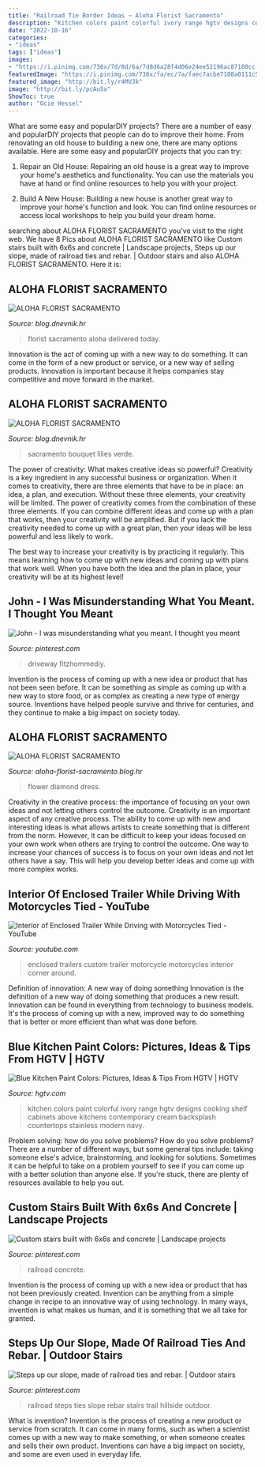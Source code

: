 ```yaml
---
title: "Railroad Tie Border Ideas ~ Aloha Florist Sacramento"
description: "Kitchen colors paint colorful ivory range hgtv designs cooking shelf cabinets above kitchens contemporary cream backsplash countertops stainless modern navy"
date: "2022-10-16"
categories:
- "ideas"
tags: ["ideas"]
images:
- "https://i.pinimg.com/736x/7d/8d/6a/7d8d6a28f4d06e24ee52196ac87180cc.jpg"
featuredImage: "https://i.pinimg.com/736x/fa/ec/7a/faec7acbe7108a0111c5f85b0bc646bc.jpg"
featured_image: "http://bit.ly/r4MVJk"
image: "http://bit.ly/pcAu5a"
ShowToc: true
author: "Ocie Hessel"
---
```



What are some easy and popularDIY projects?
There are a number of easy and popularDIY projects that people can do to improve their home. From renovating an old house to building a new one, there are many options available. Here are some easy and popularDIY projects that you can try:
1. Repair an Old House: Repairing an old house is a great way to improve your home's aesthetics and functionality. You can use the materials you have at hand or find online resources to help you with your project.

2. Build A New House: Building a new house is another great way to improve your home's function and look. You can find online resources or access local workshops to help you build your dream home.

	

		
searching about ALOHA FLORIST SACRAMENTO you've visit to the right web. We have 8 Pics about ALOHA FLORIST SACRAMENTO like Custom stairs built with 6x6s and concrete | Landscape projects, Steps up our slope, made of railroad ties and rebar. | Outdoor stairs and also ALOHA FLORIST SACRAMENTO. Here it is:
		
    
## ALOHA FLORIST SACRAMENTO

<img loading=lazy src="http://bit.ly/pcAu5a" onerror="this.onerror=null;this.src='https://tse1.mm.bing.net/th?id=OIP.EzBhebizNEl-U1fLw8aUOQAAAA&amp;pid=15.1';" alt="ALOHA FLORIST SACRAMENTO">

_Source: blog.dnevnik.hr_

>florist sacramento aloha delivered today. 

	

Innovation is the act of coming up with a new way to do something. It can come in the form of a new product or service, or a new way of selling products. Innovation is important because it helps companies stay competitive and move forward in the market.

    
## ALOHA FLORIST SACRAMENTO

<img loading=lazy src="http://bit.ly/pAl5SM" onerror="this.onerror=null;this.src='https://tse1.mm.bing.net/th?id=OIP.lycazRfQW6FxEP2T95zNpQHaE8&amp;pid=15.1';" alt="ALOHA FLORIST SACRAMENTO">

_Source: blog.dnevnik.hr_

>sacramento bouquet lilies verde. 

	

The power of creativity: What makes creative ideas so powerful?
Creativity is a key ingredient in any successful business or organization. When it comes to creativity, there are three elements that have to be in place: an idea, a plan, and execution. Without these three elements, your creativity will be limited. 
The power of creativity comes from the combination of these three elements. If you can combine different ideas and come up with a plan that works, then your creativity will be amplified. But if you lack the creativity needed to come up with a great plan, then your ideas will be less powerful and less likely to work. 

The best way to increase your creativity is by practicing it regularly. This means learning how to come up with new ideas and coming up with plans that work well. When you have both the idea and the plan in place, your creativity will be at its highest level!

    
## John - I Was Misunderstanding What You Meant. I Thought You Meant

<img loading=lazy src="https://i.pinimg.com/736x/7d/8d/6a/7d8d6a28f4d06e24ee52196ac87180cc.jpg" onerror="this.onerror=null;this.src='https://tse3.mm.bing.net/th?id=OIP._mbT1TbFtShu3iUlHDyvfwEgDY&amp;pid=15.1';" alt="John - I was misunderstanding what you meant. I thought you meant">

_Source: pinterest.com_

>driveway fitzhommediy. 

	

Invention is the process of coming up with a new idea or product that has not been seen before. It can be something as simple as coming up with a new way to store food, or as complex as creating a new type of energy source. Inventions have helped people survive and thrive for centuries, and they continue to make a big impact on society today.

    
## ALOHA FLORIST SACRAMENTO

<img loading=lazy src="http://bit.ly/r4MVJk" onerror="this.onerror=null;this.src='https://tse4.mm.bing.net/th?id=OIP.VvdVlf0nPR-GOk8ZFaTKBgAAAA&amp;pid=15.1';" alt="ALOHA FLORIST SACRAMENTO">

_Source: aloha-florist-sacramento.blog.hr_

>flower diamond dress. 

	

Creativity in the creative process: the importance of focusing on your own ideas and not letting others control the outcome.
Creativity is an important aspect of any creative process. The ability to come up with new and interesting ideas is what allows artists to create something that is different from the norm. However, it can be difficult to keep your ideas focused on your own work when others are trying to control the outcome. One way to increase your chances of success is to focus on your own ideas and not let others have a say. This will help you develop better ideas and come up with more complex works.

    
## Interior Of Enclosed Trailer While Driving With Motorcycles Tied - YouTube

<img loading=lazy src="http://i1.ytimg.com/vi/4xykjYNNdzo/maxresdefault.jpg" onerror="this.onerror=null;this.src='https://tse1.mm.bing.net/th?id=OIP.kX630k4CUG45O4J8giRIYQHaEK&amp;pid=15.1';" alt="Interior of Enclosed Trailer While Driving with Motorcycles Tied - YouTube">

_Source: youtube.com_

>enclosed trailers custom trailer motorcycle motorcycles interior corner around. 

	

Definition of innovation: A new way of doing something
Innovation is the definition of a new way of doing something that produces a new result. Innovation can be found in everything from technology to business models. It's the process of coming up with a new, improved way to do something that is better or more efficient than what was done before.

    
## Blue Kitchen Paint Colors: Pictures, Ideas &amp; Tips From HGTV | HGTV

<img loading=lazy src="http://hgtvhome.sndimg.com/content/dam/images/hgtv/fullset/2011/10/26/0/CI-Slifer-Design_contemporary-kitchen-blue-backsplash_s3x4.jpg.rend.hgtvcom.1280.1707.suffix/1400962020427.jpeg" onerror="this.onerror=null;this.src='https://tse2.mm.bing.net/th?id=OIP.O_yVV6U6dCQojptH3QbeagHaJ4&amp;pid=15.1';" alt="Blue Kitchen Paint Colors: Pictures, Ideas &amp; Tips From HGTV | HGTV">

_Source: hgtv.com_

>kitchen colors paint colorful ivory range hgtv designs cooking shelf cabinets above kitchens contemporary cream backsplash countertops stainless modern navy. 

	

Problem solving: how do you solve problems?
How do you solve problems? There are a number of different ways, but some general tips include: taking someone else's advice, brainstorming, and looking for solutions. Sometimes it can be helpful to take on a problem yourself to see if you can come up with a better solution than anyone else. If you're stuck, there are plenty of resources available to help you out.

    
## Custom Stairs Built With 6x6s And Concrete | Landscape Projects

<img loading=lazy src="https://i.pinimg.com/736x/fa/ec/7a/faec7acbe7108a0111c5f85b0bc646bc.jpg" onerror="this.onerror=null;this.src='https://tse4.mm.bing.net/th?id=OIP.8_TyJU435G_G7eeqL-2dRwHaJ3&amp;pid=15.1';" alt="Custom stairs built with 6x6s and concrete | Landscape projects">

_Source: pinterest.com_

>railroad concrete. 

	

Invention is the process of coming up with a new idea or product that has not been previously created. Invention can be anything from a simple change in recipe to an innovative way of using technology. In many ways, invention is what makes us human, and it is something that we all take for granted.

    
## Steps Up Our Slope, Made Of Railroad Ties And Rebar. | Outdoor Stairs

<img loading=lazy src="https://i.pinimg.com/736x/0d/2d/2f/0d2d2f13966a0c7bcb713dd1ead81628.jpg" onerror="this.onerror=null;this.src='https://tse1.mm.bing.net/th?id=OIP.NDUmmXAMt8JpsSesj8KpcgHaJ4&amp;pid=15.1';" alt="Steps up our slope, made of railroad ties and rebar. | Outdoor stairs">

_Source: pinterest.com_

>railroad steps ties slope rebar stairs trail hillside outdoor. 

	

What is invention?
Invention is the process of creating a new product or service from scratch. It can come in many forms, such as when a scientist comes up with a new way to make something, or when someone creates and sells their own product. Inventions can have a big impact on society, and some are even used in everyday life.

